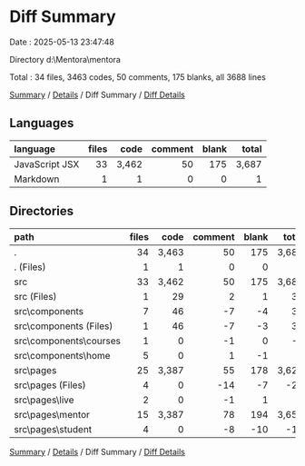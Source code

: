 # Diff Summary

Date : 2025-05-13 23:47:48

Directory d:\\Mentora\\mentora

Total : 34 files,  3463 codes, 50 comments, 175 blanks, all 3688 lines

[Summary](results.md) / [Details](details.md) / Diff Summary / [Diff Details](diff-details.md)

## Languages
| language | files | code | comment | blank | total |
| :--- | ---: | ---: | ---: | ---: | ---: |
| JavaScript JSX | 33 | 3,462 | 50 | 175 | 3,687 |
| Markdown | 1 | 1 | 0 | 0 | 1 |

## Directories
| path | files | code | comment | blank | total |
| :--- | ---: | ---: | ---: | ---: | ---: |
| . | 34 | 3,463 | 50 | 175 | 3,688 |
| . (Files) | 1 | 1 | 0 | 0 | 1 |
| src | 33 | 3,462 | 50 | 175 | 3,687 |
| src (Files) | 1 | 29 | 2 | 1 | 32 |
| src\\components | 7 | 46 | -7 | -4 | 35 |
| src\\components (Files) | 1 | 46 | -7 | -3 | 36 |
| src\\components\\courses | 1 | 0 | -1 | 0 | -1 |
| src\\components\\home | 5 | 0 | 1 | -1 | 0 |
| src\\pages | 25 | 3,387 | 55 | 178 | 3,620 |
| src\\pages (Files) | 4 | 0 | -14 | -7 | -21 |
| src\\pages\\live | 2 | 0 | -1 | 1 | 0 |
| src\\pages\\mentor | 15 | 3,387 | 78 | 194 | 3,659 |
| src\\pages\\student | 4 | 0 | -8 | -10 | -18 |

[Summary](results.md) / [Details](details.md) / Diff Summary / [Diff Details](diff-details.md)